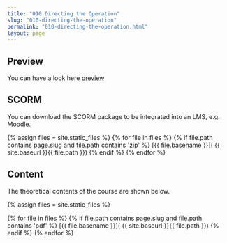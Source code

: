 ```yaml
---
title: "010 Directing the Operation"
slug: "010-directing-the-operation"
permalink: "010-directing-the-operation.html"
layout: page
---
```


## Preview
You can have a look here
[preview]( 000-operation-management/010-directing-the-operation/preview/index.html )

## SCORM
You can download the SCORM package to be integrated into an LMS, e.g. Moodle.

{% assign files = site.static_files  %}
{% for file in files   %}
{% if file.path contains page.slug and file.path contains  'zip' %}
[{{ file.basename }}]( {{  site.baseurl }}{{ file.path }})
{% endif %}
{% endfor %}


## Content
The theoretical contents of the course are shown below.

{% assign files = site.static_files  %}

{% for file in files   %}
{% if file.path contains page.slug and file.path contains  'pdf' %}
[{{ file.basename }}]( {{  site.baseurl }}{{ file.path }})
{% endif %}
{% endfor %}




